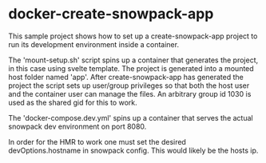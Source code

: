 # docker-create-snowpack-app

This sample project shows how to set up a create-snowpack-app project to run its development environment inside a container.

The 'mount-setup.sh' script spins up a container that generates the project, in this case using svelte template. The project is generated into a mounted host folder named 'app'. After create-snowpack-app has generated the project the script sets up user/group privileges so that both the host user and the container user can manage the files. An arbitrary group id 1030 is used as the shared gid for this to work.

The 'docker-compose.dev.yml' spins up a container that serves the actual snowpack dev environment on port 8080.

In order for the HMR to work one must set the desired devOptions.hostname in snowpack config. This would likely be the hosts ip.
